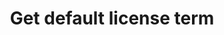 ---
title: Get default license term
excerpt: Retrieve default license term
api:
  file: swagger.json
  operationId: get_api-v2-licenses-terms-default
hidden: false
---